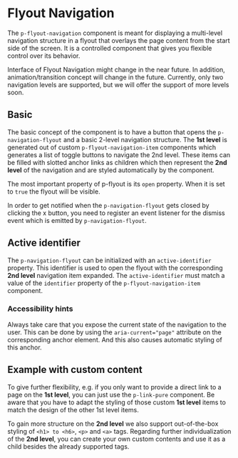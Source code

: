 # Flyout Navigation

The `p-flyout-navigation` component is meant for displaying a multi-level navigation structure in a flyout that overlays
the page content from the start side of the screen. It is a controlled component that gives you flexible control over
its behavior.

<Notification heading="Experimental Component" state="warning">
  Interface of Flyout Navigation might change in the near future. In addition, animation/transition concept will change in the future. Currently, only two navigation levels are supported, but we will offer the support of more levels soon.
</Notification>

<TableOfContents></TableOfContents>

## Basic

The basic concept of the component is to have a button that opens the `p-navigation-flyout` and a basic 2-level
navigation structure. The **1st level** is generated out of custom `p-flyout-navigation-item` components which generates
a list of toggle buttons to navigate the 2nd level. These items can be filled with slotted anchor links as children
which then represent the **2nd level** of the navigation and are styled automatically by the component.

The most important property of p-flyout is its `open` property. When it is set to `true` the flyout will be visible.

In order to get notified when the `p-navigation-flyout` gets closed by clicking the x button, you need to register an
event listener for the dismiss event which is emitted by `p-navigation-flyout`.

<Playground :frameworkMarkup="codeExample" :markup="codeExample['vanilla-js']" :config="config"></Playground>

## Active identifier

The `p-navigation-flyout` can be initialized with an `active-identifier` property. This identifier is used to open the
flyout with the corresponding **2nd level** navigation item expanded. The `active-identifier` must match a value of the
`identifier` property of the `p-flyout-navigation-item` component.

<Playground :frameworkMarkup="codeExampleActiveIdentifier" :markup="codeExampleActiveIdentifier['vanilla-js']" :config="config"></Playground>

### <A11yIcon></A11yIcon> Accessibility hints

Always take care that you expose the current state of the navigation to the user. This can be done by using the
`aria-current="page"` attribute on the corresponding anchor element. And this also causes automatic styling of this
anchor.

## Example with custom content

To give further flexibility, e.g. if you only want to provide a direct link to a page on the **1st level**, you can just
use the `p-link-pure` component. Be aware that you have to adapt the styling of those custom **1st level** items to
match the design of the other 1st level items.

To gain more structure on the **2nd level** we also support out-of-the-box styling of `<h1> to <h6>`, `<p>` and `<a>`
tags. Regarding further individualization of the **2nd level**, you can create your own custom contents and use it as a
child besides the already supported tags.

<Playground :frameworkMarkup="codeExampleCustomContent" :markup="codeExampleCustomContent['vanilla-js']" :config="config"></Playground>

<script lang="ts">
import Vue from 'vue';
import Component from 'vue-class-component'; 
import { getFlyoutNavigationCodeSamples } from "@porsche-design-system/shared"; 

@Component()
export default class Code extends Vue {
  config = { themeable: true };
  flyoutNavigations = [];
  codeExample = getFlyoutNavigationCodeSamples('default');
  codeExampleActiveIdentifier = getFlyoutNavigationCodeSamples('example-active-identifier'); 
  codeExampleCustomContent = getFlyoutNavigationCodeSamples('example-custom-content');
  
  mounted() {
    this.registerEvents();
  }

  updated() {
    /* event handling is registered again on every update since markup is changing and references are lost */
    this.registerEvents();
  }

  registerEvents() {
    this.flyoutNavigations = document.querySelectorAll('.playground .demo p-flyout-navigation');
    
    const buttonsOpen = document.querySelectorAll('.playground .demo > p-button');
    buttonsOpen.forEach((btn, index) => btn.addEventListener('click', () => this.openFlyout(index)));
    
    this.flyoutNavigations.forEach((flyout, index) => {
      flyout.addEventListener('dismiss', () => this.closeFlyout(index));
    });
  }
    
  openFlyout(index: number): void {
    this.flyoutNavigations[index].open = true;
  }

  closeFlyout(index: number): void {
    this.flyoutNavigations[index].open = false;
  }
}
</script>

